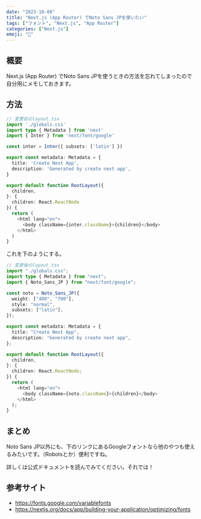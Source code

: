 ```yaml
---
date: "2023-10-08"
title: "Next.js (App Router) でNoto Sans JPを使いたい"
tags: ["フォント", "Next.js", "App Router"]
categories: ["Next.js"]
emoji: "🐣"
---
```


## 概要
Next.js (App Router) でNoto Sans JPを使うときの方法を忘れてしまったので自分用にメモしておきます。

## 方法
```ts showLineNumbers
// 変更前のlayout.tsx
import './globals.css'
import type { Metadata } from 'next'
import { Inter } from 'next/font/google'

const inter = Inter({ subsets: ['latin'] })

export const metadata: Metadata = {
  title: 'Create Next App',
  description: 'Generated by create next app',
}

export default function RootLayout({
  children,
}: {
  children: React.ReactNode
}) {
  return (
    <html lang="en">
      <body className={inter.className}>{children}</body>
    </html>
  )
}
```
これを下のようにする。
```ts {4, 6-10, 24} showLineNumbers
// 変更後のlayout.tsx
import "./globals.css";
import type { Metadata } from "next";
import { Noto_Sans_JP } from "next/font/google";

const noto = Noto_Sans_JP({
  weight: ["400", "700"],
  style: "normal",
  subsets: ["latin"],
});

export const metadata: Metadata = {
  title: "Create Next App",
  description: "Generated by create next app",
};

export default function RootLayout({
  children,
}: {
  children: React.ReactNode;
}) {
  return (
    <html lang="en">
      <body className={noto.className}>{children}</body>
    </html>
  );
}
```

## まとめ
Noto Sans JP以外にも、下のリンクにあるGoogleフォントなら他のやつも使えるみたいです。（Robotsとか）便利ですね。

詳しくは公式ドキュメントを読んでみてください。それでは！

## 参考サイト
- https://fonts.google.com/variablefonts
- https://nextjs.org/docs/app/building-your-application/optimizing/fonts

